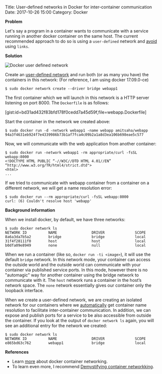 Title: User-defined networks in Docker for inter-container communication
Date: 2017-10-26 15:00
Category: Docker


**Problem**

Let's say a program in a container wants to communicate with a service running in another docker container
on the same host. The current recommended approach to do so is using a `user-defined` network and 
[avoid](https://docs.docker.com/engine/userguide/networking/default_network/dockerlinks/) using `links`.

**Solution**

![Docker user defined network]({filename}/images/docker-user-defined-network.png "Docker user defined network")


Create an [user-defined network](https://docs.docker.com/engine/userguide/networking/#user-defined-networks)
and run both (or as many you have) the containers in this network:
(For reference, I am using docker 17.09.0-ce)

```
$ sudo docker network create --driver bridge webapp1
```

The first container which we will launch in this network is a HTTP server listening 
on port 8000. The `Dockerfile` is as follows:

[gist:id=bd31ad432f83bfd178f0cedd7a45d59f,file=webapp.Dockerfile]

Start the container in the network we created above:

```
$ sudo docker run -d -network webapp1 -name webapp amitsaha/webapp
94a3f4631eb924f7e4339986b73b1af7fca4c09b2a1a8d3ea106b698eae5c577
```

Now, we will communicate with the web application from another container:

```
$ sudo docker run -network webapp1 -rm appropriate/curl -fsSL webapp:8000
<!DOCTYPE HTML PUBLIC “-//W3C//DTD HTML 4.01//EN” “http://www.w3.org/TR/html4/strict.dtd">
<html>
...
```

If we tried to communicate with webapp container from a container on a different network, 
we will get a name resolution error:

```
$ sudo docker run --rm appropriate/curl -fsSL webapp:8000
curl: (6) Couldn't resolve host 'webapp'
```

**Background information**

When we install docker, by default, we have three networks:

```
$ sudo docker network ls
NETWORK ID          NAME                DRIVER              SCOPE
8a6a3da7b5a2        bridge              bridge              local
31f4f28111f0        host                host                local
b0dfa09e8949        none                null                local
```

When we run a container (like so, `docker run -ti <image>`), it will use the default `bridge` network. 
In this network mode, your container can access the outside world and the outside world can communicate 
with your container via published service ports. In this mode, however there is no "automagic" way for 
another container using the bridge network to communicate with it. The `host` network runs a container in 
the host’s network space. The `none` network essentially gives our container only the loopback interface.

When we create a user-defined network, we are creating an isolated network for our containers where we 
[automatically](https://docs.docker.com/engine/userguide/networking/configure-dns/)
get container name resolution to facilitate inter-container communication. In addition, 
we can expose and publish ports for a service to be also accessible from outside the container.
If you look at the output of `docker network ls` again, you will see an additional entry 
for the network we created:

```
$ sudo docker network ls
NETWORK ID          NAME                DRIVER              SCOPE
e865bd63c762        webapp1             bridge              local
```

**References**

- Learn [more](https://docs.docker.com/engine/userguide/networking/) about docker container networking.
- To learn even more, I recommend [Demystifying container networkking](http://blog.mbrt.it/2017-10-01-demystifying-container-networking/?utm_source=webopsweekly&utm_medium=email).
